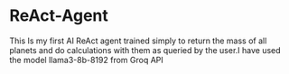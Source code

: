 # ReAct-Agent
This Is my first AI ReAct agent trained simply to return the mass of all planets and do calculations with them as queried by the user.I have used the model llama3-8b-8192  from Groq API 
